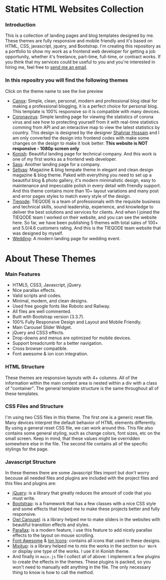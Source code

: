 # Static HTML Websites Collection
### Introduction
This is a collection of landing pages and blog templates designed by me. These themes are fully responsive and mobile friendly and it's based on HTML, CSS, javascript, jquery, and Bootstrap. I'm creating this repository as a portfolio to show my work as a frontend web developer for getting a job opportunity, whether it's freelance, part-time, full-time, or contract works. If you think that my services could be useful to you and you're interested in hiring me, feel free to [send me an email](mailto:ali.nasser.it@gmail.com).

### In this repositry you will find the following themes
Click on the theme name to see the live preview
- [Canox](https://ali-mohamed-nasser.github.io/Static-HTML-Website-Designs/Canox%20-%20Blog%20Template%20Theme/index.html): Simple, clean, personal, modern and professional blog ideal for making a professional blogging, it is a perfect choice for personal blog. This template is 100% responsive so it is compatible with many devices.
- [Coronavirus](https://ali-mohamed-nasser.github.io/Static-HTML-Website-Designs/Coronavirus%20-%20Landing%20Page/index.html): Simple landing page for viewing the statistics of corona virus and see how to protecting yourself from it with real-time statistics comming from API and an interactive map to view the latest statistics by country. This design is designed by the designer [Shahriar Hossain](https://dribbble.com/sbshahria) and I am only converted the design into frontend codes with make some changes on the design to make it look better. **This website is NOT responsive - 1080p screen only**
- [Konish](https://ali-mohamed-nasser.github.io/Static-HTML-Website-Designs/Konish%20-%20Company%20Landing%20Page%20Template/index.html): Beautiful landing page for technical company. And this work is one of my first works as a frontend web developer.
- [Sass](https://ali-mohamed-nasser.github.io/Static-HTML-Website-Designs/Sass%20-%20Company%20Landing%20Page%20Template/index.html): Another landing page for a company.
- [Sellvas](https://ali-mohamed-nasser.github.io/Static-HTML-Website-Designs/Sellvas%20-%20Blog%20%26%20Magazine%20Template%20Theme/landing%20page.html): Magazine & blog tempate theme in elegant and clean design magazine & blog theme. Paked with everything you need to set up a beautiful blog & photo gallery, it's modern minimalistic design, easy to maintenance and impeccable polish in every detail with friendly support. And this theme contains more than 10+ layout variations and many post and error pages styles to match every style of the design.
- [Tieqode](https://ali-mohamed-nasser.github.io/Static-HTML-Website-Designs/Tieqode%20Website/index.html): TIEQODE is a team of professionals with the requisite business and technical skills, sound leadership, experience, and knowledge to deliver the best solutions and services for clients. And when I joined the TIEQODE team I worked on their website, and you can see the website here.
So far, we have been publishing 5 themes with total sales of 100+ and 5.0/4.6 customers rating. And this is the TIEQODE team website that was designed by myself.
- [Wedding](https://ali-mohamed-nasser.github.io/Static-HTML-Website-Designs/Wedding%20-%20Landing%20Page%20Template/index.html): A modern landing page for wedding event.

# About These Themes
### Main Features
- HTML5, CSS3, Javascript, jQuery.
- Nice parallax effects.
- Valid scripts and codes.
- Minimal, modern, and clean designs.
- Used free google fonts like Roboto and Raliway.
- All files are well commented.
- Built with Bootstrap version (3.3.7).
- 100% Fully Responsive Design and Layout and Mobile Friendly.
- Main Carousel Slider Widget.
- jQuery and CSS3 effects.
- Drop-downs and menus are optimized for mobile devices.
- Support breadcrumb for a better navigation.
- Cross browser compatible.
- Font awesome & ion icon integration.

### HTML Structure
These themes are responsive layouts with 4+ columns. All of the information within the main content area is nested within a div with a class of "container". The general template structure is the same throughout all of these templates.

### CSS Files and Structure
I'm using two CSS files in this theme. The first one is a generic reset file. Many devices interpret the default behavior of HTML elements differently. By using a general reset CSS file, we can work around this. This file also contains some general styling, such as change colors, font sizes, etc on the small screen. Keep in mind, that these values might be overridden somewhere else in the file. The second file contains all of the specific stylings for the page.

### Javascript Structure
In these themes there are some Javascript files import but don't worry becouse all needed files and plugins are included with the project files and this files and plugins are:
- [jQuery](https://jquery.com/): is a library that greatly reduces the amount of code that you must write.
- [Bootstrap](https://getbootstrap.com/): is a framework that has a few classes with a nice CSS style and some effects that helped me to make these projects better and fully responsive.
- [Owl Carousel](https://owlcarousel2.github.io/OwlCarousel2/): is a library helped me to make sliders in the websites with beautiful transition effects and styles.
- [Parallax](https://pixelcog.github.io/parallax.js/): is a modern feature, i use this feature to add nicely parallax effects to the layout on mouse scrolling.
- [Font Awesome](https://fontawesome.com/) & [Ion Icons](https://ionic.io/ionicons): contains all icons that used in these designs.
- [Mixitup](https://www.kunkalabs.com/mixitup-multifilter/docs/get-started/): is a library helped me to mix the works in the section ``` Our Work ``` or display one type of the works. I use it in Konish theme.
- And finally in ``` main.js ``` file I collect all of above: I implement a few plugins to create the effects in the themes. These plugins is packed, so you won't need to manually edit anything in the file. The only necessary thing to know is how to call the method.
